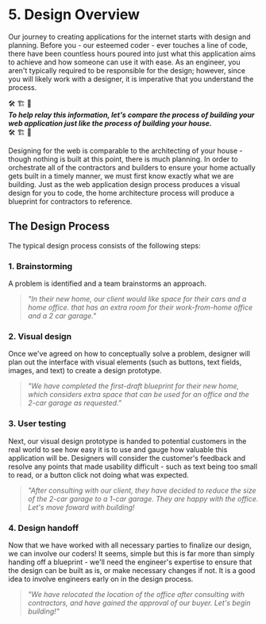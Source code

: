 # 5. Design Overview
Our journey to creating applications for the internet starts with design and planning. Before you - our esteemed coder - ever touches a line of code, there have been countless hours poured into just what this application aims to achieve and how someone can use it with ease. As an engineer, you aren't typically required to be responsible for the design; however, since you will likely work with a designer, it is imperative that you understand the process.

🛠 🏗 🏡 <br/>
***To help relay this information, let's compare the process of building your web application just like the process of building your house.***<br/>
🛠 🏗 🏡

Designing for the web is comparable to the architecting of your house - though nothing is built at this point, there is much planning. In order to orchestrate all of the contractors and builders to ensure your home actually gets built in a timely manner, we must first know exactly what we are building. Just as the web application design process produces a visual design for you to code, the home architecture process will produce a blueprint for contractors to reference.

## The Design Process
The typical design process consists of the following steps:

### 1. Brainstorming
A problem is identified and a team brainstorms an approach.

>*"In their new home, our client would like space for their cars and a home office. that has an extra room for their work-from-home office and a 2 car garage."*

### 2. Visual design
Once we've agreed on how to conceptually solve a problem, designer will plan out the interface with visual elements (such as buttons, text fields, images, and text) to create a design prototype.

>*"We have completed the first-draft blueprint for their new home, which considers extra space that can be used for an office and the 2-car garage as requested."*

### 3. User testing
Next, our visual design prototype is handed to potential customers in the real world to see how easy it is to use and gauge how valuable this application will be. Designers will consider the customer's feedback and resolve any points that made usability difficult - such as text being too small to read, or a button click not doing what was expected.

>*"After consulting with our client, they have decided to reduce the size of the 2-car garage to a 1-car garage. They are happy with the office. Let's move foward with building!*

### 4. Design handoff
Now that we have worked with all necessary parties to finalize our design, we can involve our coders! It seems, simple but this is far more than simply handing off a blueprint - we'll need the engineer's expertise to ensure that the design can be built as is, or make necessary changes if not. It is a good idea to involve engineers early on in the design process.

>*"We have relocated the location of the office after consulting with contractors, and have gained the approval of our buyer. Let's begin building!"*
